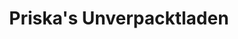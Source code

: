 ---
title: "Priska's Unverpacktladen"
url: /mannheim/priskas-unverpacktladen/
shop: Lebensmittel
---
